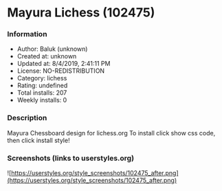 # Mayura Lichess (102475)

### Information
- Author: Baluk (unknown)
- Created at: unknown
- Updated at: 8/4/2019, 2:41:11 PM
- License: NO-REDISTRIBUTION
- Category: lichess
- Rating: undefined
- Total installs: 207
- Weekly installs: 0


### Description
Mayura Chessboard design for lichess.org
To install click show css code, then click install style!


### Screenshots (links to userstyles.org)
![https://userstyles.org/style_screenshots/102475_after.png](https://userstyles.org/style_screenshots/102475_after.png)


